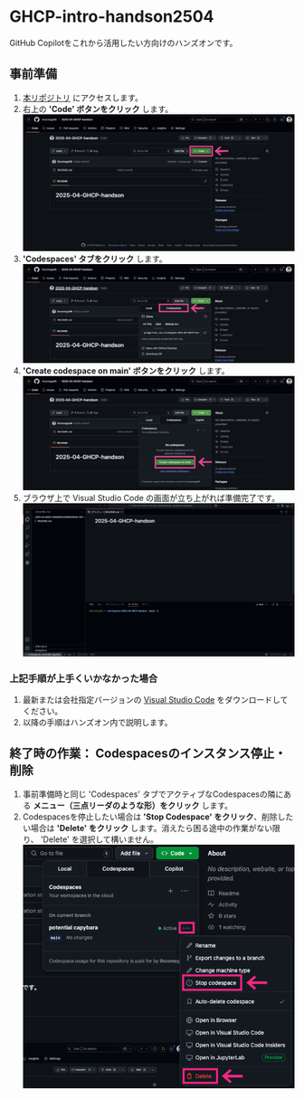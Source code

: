 # GHCP-intro-handson2504

GitHub Copilotをこれから活用したい方向けのハンズオンです。

## 事前準備

1. [本リポジトリ](https://github.com/ihcomega56/GHCP-intro-handson2504) にアクセスします。
1. 右上の **'Code' ボタンをクリック** します。
    ![readme-1](images/readme-1.png)
1. **'Codespaces' タブをクリック** します。
    ![readme-2](images/readme-2.png)
1. **'Create codespace on main' ボタンをクリック** します。
    ![readme-3](images/readme-3.png)
1. ブラウザ上で Visual Studio Code の画面が立ち上がれば準備完了です。
    ![readme-4](images/readme-4.png)

### 上記手順が上手くいかなかった場合

1. 最新または会社指定バージョンの [Visual Studio Code](https://code.visualstudio.com/download) をダウンロードしてください。
1. 以降の手順はハンズオン内で説明します。

## 終了時の作業： Codespacesのインスタンス停止・削除

1. 事前準備時と同じ 'Codespaces' タブでアクティブなCodespacesの隣にある **メニュー（三点リーダのような形）をクリック** します。
1. Codespacesを停止したい場合は **'Stop Codespace' をクリック**、削除したい場合は **'Delete' をクリック** します。消えたら困る途中の作業がない限り、 'Delete' を選択して構いません。
    ![readme-5](images/readme-5.png)